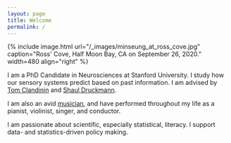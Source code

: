```yaml
---
layout: page
title: Welcome
permalink: /
---
```


{% include image.html url="/_images/minseung_at_ross_cove.jpg" caption="Ross' Cove, Half Moon Bay, CA on September 26, 2020." width=480 align="right" %}

I am a PhD Candidate in Neurosciences at Stanford University. I study how our sensory systems predict based on past information. I am advised by [Tom Clandinin](https://flyvisionlab.weebly.com) and [Shaul Druckmann](https://www.druckmannlab.com/).

I am also an avid [musician](misc/music), and have performed throughout my life as a pianist, violinist, singer, and conductor. 

I am passionate about scientific, especially statistical, literacy. I support data- and statistics-driven policy making.
